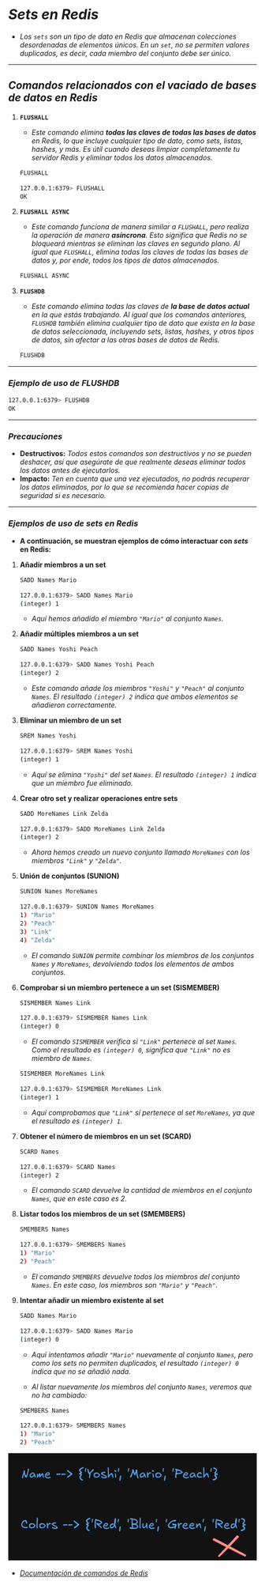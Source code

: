 <!-- Autor: Daniel Benjamin Perez Morales -->
<!-- GitHub: https://github.com/D4nitrix13 -->
<!-- Correo electrónico: danielperezdev@proton.me -->

# ***Sets en Redis***

- *Los `sets` son un tipo de dato en Redis que almacenan colecciones desordenadas de elementos únicos. En un `set`, no se permiten valores duplicados, es decir, cada miembro del conjunto debe ser único.*

---

## ***Comandos relacionados con el vaciado de bases de datos en Redis***

1. **`FLUSHALL`**  
   - *Este comando elimina **todas las claves de todas las bases de datos** en Redis, lo que incluye cualquier tipo de dato, como *sets*, *listas*, *hashes*, y más. Es útil cuando deseas limpiar completamente tu servidor Redis y eliminar todos los datos almacenados.*

   ```bash
   FLUSHALL
   ```

   ```bash
   127.0.0.1:6379> FLUSHALL
   OK
   ```

2. **`FLUSHALL ASYNC`**  
   - *Este comando funciona de manera similar a `FLUSHALL`, pero realiza la operación de manera **asíncrona**. Esto significa que Redis no se bloqueará mientras se eliminan las claves en segundo plano. Al igual que `FLUSHALL`, elimina todas las claves de todas las bases de datos y, por ende, todos los tipos de datos almacenados.*

   ```bash
   FLUSHALL ASYNC
   ```

3. **`FLUSHDB`**  
   - *Este comando elimina todas las claves de **la base de datos actual** en la que estás trabajando. Al igual que los comandos anteriores, `FLUSHDB` también elimina cualquier tipo de dato que exista en la base de datos seleccionada, incluyendo *sets*, *listas*, *hashes*, y otros tipos de datos, sin afectar a las otras bases de datos de Redis.*

   ```bash
   FLUSHDB
   ```

---

### ***Ejemplo de uso de FLUSHDB***

```bash
127.0.0.1:6379> FLUSHDB
OK
```

---

### ***Precauciones***

- **Destructivos:** *Todos estos comandos son destructivos y no se pueden deshacer, así que asegúrate de que realmente deseas eliminar todos los datos antes de ejecutarlos.*
- **Impacto:** *Ten en cuenta que una vez ejecutados, no podrás recuperar los datos eliminados, por lo que se recomienda hacer copias de seguridad si es necesario.*

---

### ***Ejemplos de uso de *sets* en Redis***

- **A continuación, se muestran ejemplos de cómo interactuar con *sets* en Redis:**

1. **Añadir miembros a un set**

   ```bash
   SADD Names Mario
   ```

   ```bash
   127.0.0.1:6379> SADD Names Mario
   (integer) 1
   ```

   - *Aquí hemos añadido el miembro `"Mario"` al conjunto `Names`.*

2. **Añadir múltiples miembros a un set**

   ```bash
   SADD Names Yoshi Peach
   ```

   ```bash
   127.0.0.1:6379> SADD Names Yoshi Peach
   (integer) 2
   ```

   - *Este comando añade los miembros `"Yoshi"` y `"Peach"` al conjunto `Names`. El resultado `(integer) 2` indica que ambos elementos se añadieron correctamente.*

3. **Eliminar un miembro de un set**

   ```bash
   SREM Names Yoshi
   ```

   ```bash
   127.0.0.1:6379> SREM Names Yoshi
   (integer) 1
   ```

   - *Aquí se elimina `"Yoshi"` del set `Names`. El resultado `(integer) 1` indica que un miembro fue eliminado.*

4. **Crear otro set y realizar operaciones entre sets**

   ```bash
   SADD MoreNames Link Zelda
   ```

   ```bash
   127.0.0.1:6379> SADD MoreNames Link Zelda
   (integer) 2
   ```

   - *Ahora hemos creado un nuevo conjunto llamado `MoreNames` con los miembros `"Link"` y `"Zelda"`.*

5. **Unión de conjuntos (SUNION)**

   ```bash
   SUNION Names MoreNames
   ```

   ```bash
   127.0.0.1:6379> SUNION Names MoreNames
   1) "Mario"
   2) "Peach"
   3) "Link"
   4) "Zelda"
   ```

   - *El comando `SUNION` permite combinar los miembros de los conjuntos `Names` y `MoreNames`, devolviendo todos los elementos de ambos conjuntos.*

6. **Comprobar si un miembro pertenece a un set (SISMEMBER)**

   ```bash
   SISMEMBER Names Link
   ```

   ```bash
   127.0.0.1:6379> SISMEMBER Names Link
   (integer) 0
   ```

   - *El comando `SISMEMBER` verifica si `"Link"` pertenece al set `Names`. Como el resultado es `(integer) 0`, significa que `"Link"` no es miembro de `Names`.*

   ```bash
   SISMEMBER MoreNames Link
   ```

   ```bash
   127.0.0.1:6379> SISMEMBER MoreNames Link
   (integer) 1
   ```

   - *Aquí comprobamos que `"Link"` sí pertenece al set `MoreNames`, ya que el resultado es `(integer) 1`.*

7. **Obtener el número de miembros en un set (SCARD)**

   ```bash
   SCARD Names
   ```

   ```bash
   127.0.0.1:6379> SCARD Names
   (integer) 2
   ```

   - *El comando `SCARD` devuelve la cantidad de miembros en el conjunto `Names`, que en este caso es 2.*

8. **Listar todos los miembros de un set (SMEMBERS)**

   ```bash
   SMEMBERS Names
   ```

   ```bash
   127.0.0.1:6379> SMEMBERS Names
   1) "Mario"
   2) "Peach"
   ```

   - *El comando `SMEMBERS` devuelve todos los miembros del conjunto `Names`. En este caso, los miembros son `"Mario"` y `"Peach"`.*

9. **Intentar añadir un miembro existente al set**

   ```bash
   SADD Names Mario
   ```

   ```bash
   127.0.0.1:6379> SADD Names Mario
   (integer) 0
   ```

   - *Aquí intentamos añadir `"Mario"` nuevamente al conjunto `Names`, pero como los *sets* no permiten duplicados, el resultado `(integer) 0` indica que no se añadió nada.*

   - *Al listar nuevamente los miembros del conjunto `Names`, veremos que no ha cambiado:*

   ```bash
   SMEMBERS Names
   ```

   ```bash
   127.0.0.1:6379> SMEMBERS Names
   1) "Mario"
   2) "Peach"
   ```

*![Set en Redis](/Images/SetRedis.png "/Images/SetRedis.png")*

- *[Documentación de comandos de Redis](https://redis.io/docs/latest/commands/?group=set "https://redis.io/docs/latest/commands/?group=set")*
